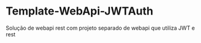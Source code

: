# Template-WebApi-JWTAuth
Solução de webapi rest com projeto separado de webapi que utiliza JWT e rest 

